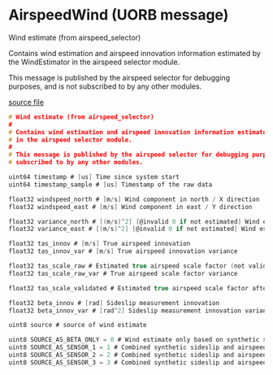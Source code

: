 # AirspeedWind (UORB message)

Wind estimate (from airspeed_selector)

Contains wind estimation and airspeed innovation information estimated by the WindEstimator
in the airspeed selector module.

This message is published by the airspeed selector for debugging purposes, and is not
subscribed to by any other modules.

[source file](https://github.com/PX4/PX4-Autopilot/blob/main/msg/AirspeedWind.msg)

```c
# Wind estimate (from airspeed_selector)
#
# Contains wind estimation and airspeed innovation information estimated by the WindEstimator
# in the airspeed selector module.
#
# This message is published by the airspeed selector for debugging purposes, and is not
# subscribed to by any other modules.

uint64 timestamp # [us] Time since system start
uint64 timestamp_sample # [us] Timestamp of the raw data

float32 windspeed_north	# [m/s] Wind component in north / X direction
float32 windspeed_east # [m/s] Wind component in east / Y direction

float32 variance_north # [(m/s)^2] [@invalid 0 if not estimated] Wind estimate error variance in north / X direction
float32 variance_east # [(m/s)^2] [@invalid 0 if not estimated] Wind estimate error variance in east / Y direction

float32 tas_innov # [m/s] True airspeed innovation
float32 tas_innov_var # [m/s] True airspeed innovation variance

float32 tas_scale_raw # Estimated true airspeed scale factor (not validated)
float32 tas_scale_raw_var # True airspeed scale factor variance

float32 tas_scale_validated # Estimated true airspeed scale factor after validation

float32 beta_innov # [rad] Sideslip measurement innovation
float32 beta_innov_var # [rad^2] Sideslip measurement innovation variance

uint8 source # source of wind estimate

uint8 SOURCE_AS_BETA_ONLY = 0 # Wind estimate only based on synthetic sideslip fusion
uint8 SOURCE_AS_SENSOR_1 = 1 # Combined synthetic sideslip and airspeed fusion (data from first airspeed sensor)
uint8 SOURCE_AS_SENSOR_2 = 2 # Combined synthetic sideslip and airspeed fusion (data from second airspeed sensor)
uint8 SOURCE_AS_SENSOR_3 = 3 # Combined synthetic sideslip and airspeed fusion (data from third airspeed sensor)

```
